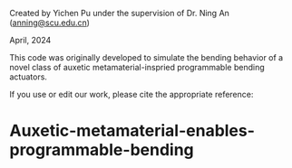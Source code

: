 Created by Yichen Pu under the supervision of Dr. Ning An (anning@scu.edu.cn)

April, 2024

This code was originally developed to simulate the bending behavior of a novel class of auxetic metamaterial-inspried programmable bending actuators.

If you use or edit our work, please cite the appropriate reference:


# Auxetic-metamaterial-enables-programmable-bending
